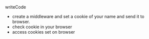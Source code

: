writeCode

- create a middleware and set a cookie of your name and send it to browser.
- check cookie in your browser
- access cookies set on browser



